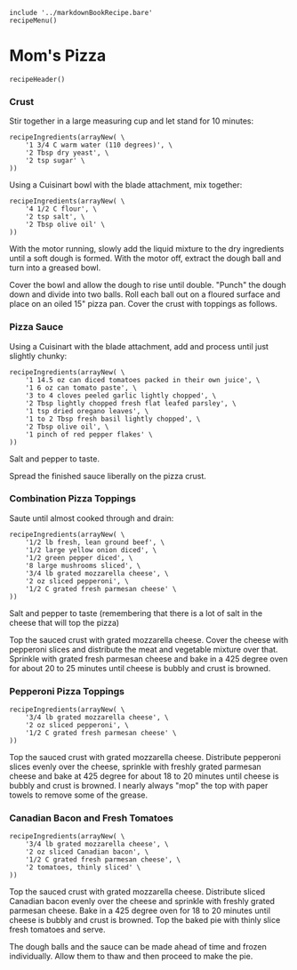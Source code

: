 ~~~ markdown-script
include '../markdownBookRecipe.bare'
recipeMenu()
~~~

# Mom's Pizza

~~~ markdown-script
recipeHeader()
~~~

### Crust

Stir together in a large measuring cup and let stand for 10 minutes:

~~~ markdown-script
recipeIngredients(arrayNew( \
    '1 3/4 C warm water (110 degrees)', \
    '2 Tbsp dry yeast', \
    '2 tsp sugar' \
))
~~~

Using a Cuisinart bowl with the blade attachment, mix together:

~~~ markdown-script
recipeIngredients(arrayNew( \
    '4 1/2 C flour', \
    '2 tsp salt', \
    '2 Tbsp olive oil' \
))
~~~

With the motor running, slowly add the liquid mixture to the dry ingredients until a soft dough is
formed. With the motor off, extract the dough ball and turn into a greased bowl.

Cover the bowl and allow the dough to rise until double. "Punch" the dough down and divide into two
balls. Roll each ball out on a floured surface and place on an oiled 15" pizza pan. Cover the crust
with toppings as follows.


### Pizza Sauce

Using a Cuisinart with the blade attachment, add and process until just slightly chunky:

~~~ markdown-script
recipeIngredients(arrayNew( \
    '1 14.5 oz can diced tomatoes packed in their own juice', \
    '1 6 oz can tomato paste', \
    '3 to 4 cloves peeled garlic lightly chopped', \
    '2 Tbsp lightly chopped fresh flat leafed parsley', \
    '1 tsp dried oregano leaves', \
    '1 to 2 Tbsp fresh basil lightly chopped', \
    '2 Tbsp olive oil', \
    '1 pinch of red pepper flakes' \
))
~~~

Salt and pepper to taste.

Spread the finished sauce liberally on the pizza crust.


### Combination Pizza Toppings

Saute until almost cooked through and drain:

~~~ markdown-script
recipeIngredients(arrayNew( \
    '1/2 lb fresh, lean ground beef', \
    '1/2 large yellow onion diced', \
    '1/2 green pepper diced', \
    '8 large mushrooms sliced', \
    '3/4 lb grated mozzarella cheese', \
    '2 oz sliced pepperoni', \
    '1/2 C grated fresh parmesan cheese' \
))
~~~

Salt and pepper to taste (remembering that there is a lot of salt in the cheese that will top the
pizza)

Top the sauced crust with grated mozzarella cheese. Cover the cheese with pepperoni slices and
distribute the meat and vegetable mixture over that. Sprinkle with grated fresh parmesan cheese and
bake in a 425 degree oven for about 20 to 25 minutes until cheese is bubbly and crust is browned.


### Pepperoni Pizza Toppings

~~~ markdown-script
recipeIngredients(arrayNew( \
    '3/4 lb grated mozzarella cheese', \
    '2 oz sliced pepperoni', \
    '1/2 C grated fresh parmesan cheese' \
))
~~~

Top the sauced crust with grated mozzarella cheese. Distribute pepperoni slices evenly over the
cheese, sprinkle with freshly grated parmesan cheese and bake at 425 degree for about 18 to 20
minutes until cheese is bubbly and crust is browned. I nearly always "mop" the top with paper towels
to remove some of the grease.


### Canadian Bacon and Fresh Tomatoes

~~~ markdown-script
recipeIngredients(arrayNew( \
    '3/4 lb grated mozzarella cheese', \
    '2 oz sliced Canadian bacon', \
    '1/2 C grated fresh parmesan cheese', \
    '2 tomatoes, thinly sliced' \
))
~~~

Top the sauced crust with grated mozzarella cheese. Distribute sliced Canadian bacon evenly over the
cheese and sprinkle with freshly grated parmesan cheese. Bake in a 425 degree oven for 18 to 20
minutes until cheese is bubbly and crust is browned. Top the baked pie with thinly slice fresh
tomatoes and serve.

The dough balls and the sauce can be made ahead of time and frozen individually. Allow them to thaw
and then proceed to make the pie.
